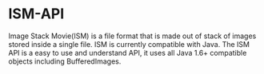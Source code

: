 ISM-API
=======

Image Stack Movie(ISM) is a file format that is made out of stack of images stored inside a single file. ISM is currently compatible with Java.
The ISM API is a easy to use and understand API, it uses all Java 1.6+ compatible objects including BufferedImages.